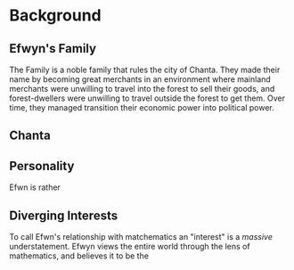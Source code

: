 Background
=============================

Efwyn's Family
-----------------------------
The <NAME> Family is a noble family that rules the city of Chanta.
They made their name by becoming great merchants in an environment where
mainland merchants were unwilling to travel into the forest to sell
their goods, and forest-dwellers were unwilling to travel outside the
forest to get them. Over time, they managed transition their economic power
into political power.

Chanta
-----------------------------

Personality
-----------------------------
Efwn is rather

Diverging Interests
-----------------------------
To call Efwn's relationship with matchematics an "interest" is a *massive* understatement.
Efwyn views the entire world through the lens of mathematics, and believes it to be the

